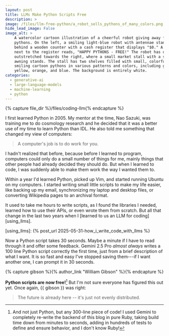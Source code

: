 ```yaml
---
layout: post
title: LLMs Make Python Scripts Free
description: >
image: /files/llm-free-python/a_robot_sells_pythons_of_many_colors.png
hide_lead_image: False
image_alt: >
    A watercolor cartoon illustration of a cheerful robot giving away free
    pythons. On the left, a smiling light-blue robot with antennae stands
    behind a wooden counter with a cash register that displays "$0." A sign
    next to the register reads, "HAPPY PYTHONS - FREE!" The robot has one arm
    outstretched towards the right, where a small market stall with a striped
    awning stands. The stall has two shelves filled with small, colorful, and
    smiling cartoon pythons in various patterns and colors, including green,
    yellow, orange, and blue. The background is entirely white.
categories:
  - generative-ai
  - large-language-models
  - machine-learning
  - python
---
```


{% capture file_dir %}/files/coding-llm{% endcapture %}

I first learned Python in 2005. My mentor at the time, Nao Sazuki, was
training me to do cosmology research and he decided that it was a better use
of my time to learn Python than IDL. He also told me something that changed my
view of computers:

> A computer's job is to do work for you.

I hadn't realized that before, because before I learned to program, computers
could only do a small number of things for me, mainly things that other people
had already decided they should do. But when I learned to code, I was suddenly
able to make them work the way I wanted them to.

Within a year I'd learned Python, picked up Vim, and started running Ubuntu on
my computers. I started writing small little scripts to make my life easier,
like backing up my email, synchronizing my laptop and desktop files, or
converting Wikipedia pages to an archival format.

It used to take me hours to write scripts, as I found the libraries I needed,
learned how to use their APIs, or even wrote them from scratch. But all that
change in the last two years when I [learned to us an LLM for
coding][using_llms].

[using_llms]: {% post_url 2025-05-31-how_i_write_code_with_llms %}

Now a Python script takes 30 seconds. Maybe a minute if I have to read through
it and offer some feedback. Gemini 2.5 Pro _almost always_ writes a 100 line
Python script correctly the first time, just from a brief description of what
I want. It is so fast and easy I've stopped saving them---if I want another
one, I can prompt it in 30 seconds.

{% capture gibson %}{% author_link "William Gibson" %}{% endcapture %}

**Python scripts are now free!**[^also] But I'm not sure everyone has figured this
out yet. Once again, {{ gibson }} was right:

> The future is already here -- it's just not evenly distributed.

[^also]: And not just Python, but any 300-line piece of code! I used Gemini to
    completely re-write the backend of this blog in pure Ruby, taking build
    time down from minutes to seconds, adding in hundreds of tests to define
    and ensure behavior, and I don't know Ruby!
